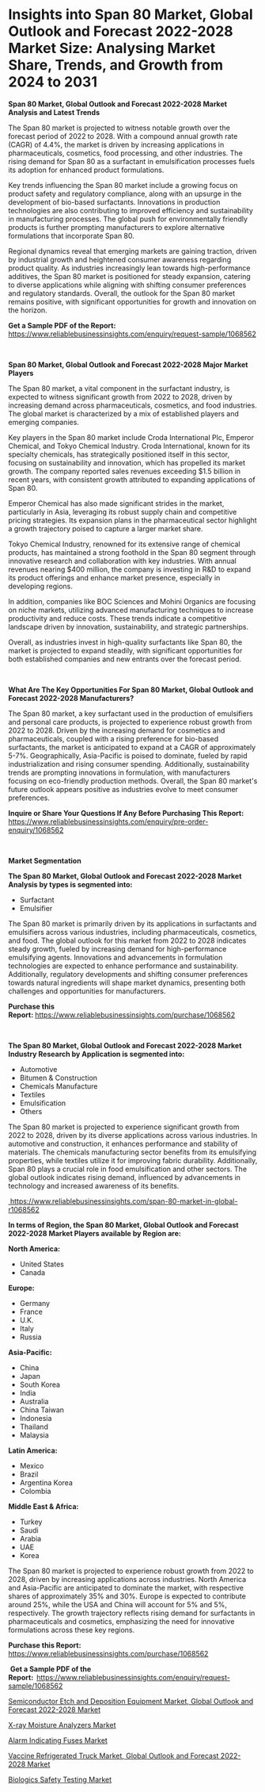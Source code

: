 <p><h1>Insights into Span 80 Market, Global Outlook and Forecast 2022-2028 Market Size: Analysing Market Share, Trends, and Growth from 2024 to 2031</h1></p><p><strong>Span 80 Market, Global Outlook and Forecast 2022-2028 Market Analysis and Latest Trends</strong></p>
<p><p>The Span 80 market is projected to witness notable growth over the forecast period of 2022 to 2028. With a compound annual growth rate (CAGR) of 4.4%, the market is driven by increasing applications in pharmaceuticals, cosmetics, food processing, and other industries. The rising demand for Span 80 as a surfactant in emulsification processes fuels its adoption for enhanced product formulations.</p><p>Key trends influencing the Span 80 market include a growing focus on product safety and regulatory compliance, along with an upsurge in the development of bio-based surfactants. Innovations in production technologies are also contributing to improved efficiency and sustainability in manufacturing processes. The global push for environmentally friendly products is further prompting manufacturers to explore alternative formulations that incorporate Span 80.</p><p>Regional dynamics reveal that emerging markets are gaining traction, driven by industrial growth and heightened consumer awareness regarding product quality. As industries increasingly lean towards high-performance additives, the Span 80 market is positioned for steady expansion, catering to diverse applications while aligning with shifting consumer preferences and regulatory standards. Overall, the outlook for the Span 80 market remains positive, with significant opportunities for growth and innovation on the horizon.</p></p>
<p><strong>Get a Sample PDF of the Report:&nbsp;</strong> <a href="https://www.reliablebusinessinsights.com/enquiry/request-sample/1068562">https://www.reliablebusinessinsights.com/enquiry/request-sample/1068562</a></p>
<p>&nbsp;</p>
<p><strong>Span 80 Market, Global Outlook and Forecast 2022-2028 Major Market Players</strong></p>
<p><p>The Span 80 market, a vital component in the surfactant industry, is expected to witness significant growth from 2022 to 2028, driven by increasing demand across pharmaceuticals, cosmetics, and food industries. The global market is characterized by a mix of established players and emerging companies.</p><p>Key players in the Span 80 market include Croda International Plc, Emperor Chemical, and Tokyo Chemical Industry. Croda International, known for its specialty chemicals, has strategically positioned itself in this sector, focusing on sustainability and innovation, which has propelled its market growth. The company reported sales revenues exceeding $1.5 billion in recent years, with consistent growth attributed to expanding applications of Span 80.</p><p>Emperor Chemical has also made significant strides in the market, particularly in Asia, leveraging its robust supply chain and competitive pricing strategies. Its expansion plans in the pharmaceutical sector highlight a growth trajectory poised to capture a larger market share.</p><p>Tokyo Chemical Industry, renowned for its extensive range of chemical products, has maintained a strong foothold in the Span 80 segment through innovative research and collaboration with key industries. With annual revenues nearing $400 million, the company is investing in R&D to expand its product offerings and enhance market presence, especially in developing regions.</p><p>In addition, companies like BOC Sciences and Mohini Organics are focusing on niche markets, utilizing advanced manufacturing techniques to increase productivity and reduce costs. These trends indicate a competitive landscape driven by innovation, sustainability, and strategic partnerships.</p><p>Overall, as industries invest in high-quality surfactants like Span 80, the market is projected to expand steadily, with significant opportunities for both established companies and new entrants over the forecast period.</p></p>
<p>&nbsp;</p>
<p><strong>What Are The Key Opportunities For Span 80 Market, Global Outlook and Forecast 2022-2028 Manufacturers?</strong></p>
<p><p>The Span 80 market, a key surfactant used in the production of emulsifiers and personal care products, is projected to experience robust growth from 2022 to 2028. Driven by the increasing demand for cosmetics and pharmaceuticals, coupled with a rising preference for bio-based surfactants, the market is anticipated to expand at a CAGR of approximately 5-7%. Geographically, Asia-Pacific is poised to dominate, fueled by rapid industrialization and rising consumer spending. Additionally, sustainability trends are prompting innovations in formulation, with manufacturers focusing on eco-friendly production methods. Overall, the Span 80 market's future outlook appears positive as industries evolve to meet consumer preferences.</p></p>
<p><strong>Inquire or Share Your Questions If Any Before Purchasing This Report:</strong> <a href="https://www.reliablebusinessinsights.com/enquiry/pre-order-enquiry/1068562">https://www.reliablebusinessinsights.com/enquiry/pre-order-enquiry/1068562</a></p>
<p>&nbsp;</p>
<p><strong>Market Segmentation</strong></p>
<p><strong>The Span 80 Market, Global Outlook and Forecast 2022-2028 Market Analysis by types is segmented into:</strong></p>
<p><ul><li>Surfactant</li><li>Emulsifier</li></ul></p>
<p><p>The Span 80 market is primarily driven by its applications in surfactants and emulsifiers across various industries, including pharmaceuticals, cosmetics, and food. The global outlook for this market from 2022 to 2028 indicates steady growth, fueled by increasing demand for high-performance emulsifying agents. Innovations and advancements in formulation technologies are expected to enhance performance and sustainability. Additionally, regulatory developments and shifting consumer preferences towards natural ingredients will shape market dynamics, presenting both challenges and opportunities for manufacturers.</p></p>
<p><strong>Purchase this Report:&nbsp;</strong><a href="https://www.reliablebusinessinsights.com/purchase/1068562">https://www.reliablebusinessinsights.com/purchase/1068562</a></p>
<p>&nbsp;</p>
<p><strong>The Span 80 Market, Global Outlook and Forecast 2022-2028 Market Industry Research by Application is segmented into:</strong></p>
<p><ul><li>Automotive</li><li>Bitumen & Construction</li><li>Chemicals Manufacture</li><li>Textiles</li><li>Emulsification</li><li>Others</li></ul></p>
<p><p>The Span 80 market is projected to experience significant growth from 2022 to 2028, driven by its diverse applications across various industries. In automotive and construction, it enhances performance and stability of materials. The chemicals manufacturing sector benefits from its emulsifying properties, while textiles utilize it for improving fabric durability. Additionally, Span 80 plays a crucial role in food emulsification and other sectors. The global outlook indicates rising demand, influenced by advancements in technology and increased awareness of its benefits.</p></p>
<p><a href="https://www.reliablebusinessinsights.com/span-80-market-in-global-r1068562">&nbsp;https://www.reliablebusinessinsights.com/span-80-market-in-global-r1068562</a></p>
<p><strong>In terms of Region, the Span 80 Market, Global Outlook and Forecast 2022-2028 Market Players available by Region are:</strong></p>
<p>
    <p> <strong> North America: </strong>
        <ul>
            <li>United States</li>
            <li>Canada</li>
        </ul>
        </p> 
    <p> <strong> Europe: </strong>
        <ul>
            <li>Germany</li>
            <li>France</li>
            <li>U.K.</li>
            <li>Italy</li>
            <li>Russia</li>
        </ul>
        </p> 
    <p> <strong> Asia-Pacific: </strong>
        <ul>
            <li>China</li>
            <li>Japan</li>
            <li>South Korea</li>
            <li>India</li>
            <li>Australia</li>
            <li>China Taiwan</li>
            <li>Indonesia</li>
            <li>Thailand</li>
            <li>Malaysia</li>
        </ul>
        </p> 
    <p> <strong> Latin America: </strong>
        <ul>
            <li>Mexico</li>
            <li>Brazil</li>
            <li>Argentina Korea</li>
            <li>Colombia</li>
        </ul>
        </p> 
    <p> <strong> Middle East & Africa: </strong>
        <ul>
            <li>Turkey</li>
            <li>Saudi</li>
            <li>Arabia</li>
            <li>UAE</li>
            <li>Korea</li>
        </ul>
    </p>
    </p>
<p><p>The Span 80 market is projected to experience robust growth from 2022 to 2028, driven by increasing applications across industries. North America and Asia-Pacific are anticipated to dominate the market, with respective shares of approximately 35% and 30%. Europe is expected to contribute around 25%, while the USA and China will account for 5% and 5%, respectively. The growth trajectory reflects rising demand for surfactants in pharmaceuticals and cosmetics, emphasizing the need for innovative formulations across these key regions.</p></p>
<p><strong>Purchase this Report: </strong><a href="https://www.reliablebusinessinsights.com/purchase/1068562">https://www.reliablebusinessinsights.com/purchase/1068562</a></p>
<p>&nbsp;<strong>Get a Sample PDF of the Report:&nbsp;&nbsp;</strong><a href="https://www.reliablebusinessinsights.com/enquiry/request-sample/1068562">https://www.reliablebusinessinsights.com/enquiry/request-sample/1068562</a></p>
<p><strong></strong></p>
<p><p><a href="https://github.com/dlwlxxqs71/Market-Research-Report-List-1/blob/main/semiconductor-etch-and-deposition-equipment-market-global-outlook-and-forecast-2022-2028-market.md">Semiconductor Etch and Deposition Equipment Market, Global Outlook and Forecast 2022-2028 Market</a></p><p><a href="https://issuu.com/reportprime-2/docs/x-ray-moisture-analyzers-market-siz_738b4590905ccb">X-ray Moisture Analyzers Market</a></p><p><a href="https://medium.com/@garyshaw626/an-in-depth-analysis-of-the-global-alarm-indicating-fuses-market-scope-and-its-rapid-growing-14-6-a805365292a4">Alarm Indicating Fuses Market</a></p><p><a href="https://github.com/kaiserrayhan25/Market-Research-Report-List-2/blob/main/vaccine-refrigerated-truck-market-global-outlook-and-forecast-2022-2028-market.md">Vaccine Refrigerated Truck Market, Global Outlook and Forecast 2022-2028 Market</a></p><p><a href="https://www.linkedin.com/pulse/biologics-safety-testing-market-share-size-trends-industry-analysis-r02rc?trackingId=14iRJup4Sq6nObQNicx%2BNg%3D%3D">Biologics Safety Testing Market</a></p></p>